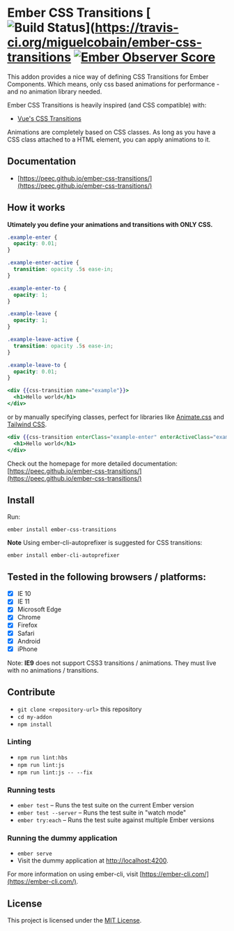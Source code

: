 # Ember CSS Transitions [![Build Status](https://travis-ci.org/miguelcobain/ember-css-transitions.svg?branch=master)](https://travis-ci.org/miguelcobain/ember-css-transitions [![Ember Observer Score](https://emberobserver.com/badges/ember-css-transitions.svg)](https://emberobserver.com/addons/ember-css-transitions)

This addon provides a nice way of defining CSS Transitions for Ember Components. Which means, only css based animations for performance - and no animation library needed.

Ember CSS Transitions is heavily inspired (and CSS compatible) with:

- [Vue's CSS Transitions](https://vuejs.org/v2/guide/transitions.html)

Animations are completely based on CSS classes. As long as you have a CSS class attached to a HTML element, you can apply animations to it.

## Documentation

- [https://peec.github.io/ember-css-transitions/](https://peec.github.io/ember-css-transitions/)

## How it works

**Utimately you define your animations and transitions with ONLY CSS.**

```css
.example-enter {
  opacity: 0.01;
}

.example-enter-active {
  transition: opacity .5s ease-in;
}

.example-enter-to {
  opacity: 1;
}

.example-leave {
  opacity: 1;
}

.example-leave-active {
  transition: opacity .5s ease-in;
}

.example-leave-to {
  opacity: 0.01;
}
```

```hbs
<div {{css-transition name="example"}}>
  <h1>Hello world</h1>
</div>
```

or by manually specifying classes, perfect for libraries like [Animate.css](https://animate.style/) and [Tailwind CSS](https://tailwindcss.com/).

```hbs
<div {{css-transition enterClass="example-enter" enterActiveClass="example-enter-active" enterToClass="example-enter-to" leaveClass="example-leave" leaveActiveClass="example-leave-active" leaveToClass="example-leave-to"}}>
  <h1>Hello world</h1>
</div>
```

Check out the homepage for more detailed documentation: [https://peec.github.io/ember-css-transitions/](https://peec.github.io/ember-css-transitions/)

## Install

Run:

```
ember install ember-css-transitions
```

**Note** Using ember-cli-autoprefixer is suggested for CSS transitions:

```
ember install ember-cli-autoprefixer
```

## Tested in the following browsers / platforms:

- [x] IE 10
- [x] IE 11
- [x] Microsoft Edge
- [x] Chrome
- [x] Firefox
- [x] Safari
- [x] Android
- [x] iPhone

Note: **IE9** does not support CSS3 transitions / animations. They must live with no animations / transitions.

## Contribute

* `git clone <repository-url>` this repository
* `cd my-addon`
* `npm install`

### Linting

* `npm run lint:hbs`
* `npm run lint:js`
* `npm run lint:js -- --fix`

### Running tests

* `ember test` – Runs the test suite on the current Ember version
* `ember test --server` – Runs the test suite in "watch mode"
* `ember try:each` – Runs the test suite against multiple Ember versions

### Running the dummy application

* `ember serve`
* Visit the dummy application at [http://localhost:4200](http://localhost:4200).

For more information on using ember-cli, visit [https://ember-cli.com/](https://ember-cli.com/).

License
------------------------------------------------------------------------------

This project is licensed under the [MIT License](LICENSE.md).
